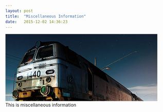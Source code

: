 ```yaml
---
layout: post
title:  "Miscellaneous Information"
date:   2015-12-02 14:36:23
---
```

<span class="image featured"><img src="/images/pic04.jpg" alt=""></span>
This is miscellaneous information
